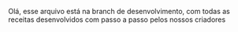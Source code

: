 Olá, esse arquivo está na branch de desenvolvimento, com todas as receitas desenvolvidos com passo a passo pelos nossos criadores